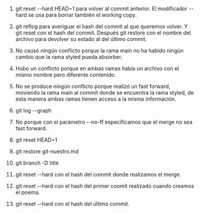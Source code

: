 1. git reset --hard HEAD~1 para volver al commit anterior. El modificador --hard se usa para borrar también el working copy.

2. git reflog para averiguar el hash del commit al que queremos volver. Y git reset con el hash del commit. Después git restore con el nombre del archivo para devolver su estado al del último commit.

3. No causó ningún conflicto porque la rama main no ha habido ningún cambio que la rama styled pueda absorber.

4. Hubo un conflicto porque en ambas ramas había un archivo con el mismo nombre pero diferente contenido.

5. No se produce ningún conflicto porque realizó un fast forward, moviendo la rama main al commit donde se encuentra la rama styled, de esta manera ambas ramas tienen acceso a la misma información.

6. git log --graph

7. No porque con el parámetro --no-ff especificamos que el merge no sea fast forward.

8. git reset HEAD~1

9. git restore git-nuestro.md

10. git branch -D title

11. git reset --hard con el hash del commit donde realizamos el merge.

12. git reset --hard con el hash del primer coomit realizado cuando creamos el poema.

13. git reset --hard con el hash del último commit.